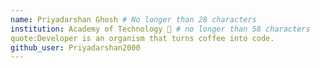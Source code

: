 ```yaml
---
name: Priyadarshan Ghosh # No longer than 28 characters
institution: Academy of Technology 🚩 # no longer than 58 characters
quote:Developer is an organism that turns coffee into code.
github_user: Priyadarshan2000
---
```

